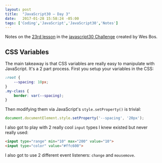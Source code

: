 ```yaml
---
layout: post
title:  "JavaScript30 – Day 3"
date:   2017-01-28 15:58:24 -05:00
tags: ['Coding','JavaScript','JavaScript30','Notes']
---
```


Notes on the [23rd lesson][git] in the [javascript30 Challenge][js30] created by Wes Bos.

## CSS Variables

The main takeaway is that CSS variables are really easy to manipulate with JavaScript. It's a 2 part process. First you setup your variables in the CSS:

```CSS
:root {
    --spacing: 10px;
}
.my-class {
    border: var(--spacing);
}
```

Then modifying them via JavaScript's `style.setProperty()` is trivial:

```js
document.documentElement.style.setProperty('--spacing', '20px');
```

I also got to play with 2 really cool `input` types I knew existed but never really used:

```html
<input type="range" min="10" max="200" value="10">
<input type="color" value="#ffc600">
```

I also got to use 2 different event listeners: `change` and `mousemove`.

[js30]:https://javascript30.com
[git]:https://github.com/memoblue/JavaScript30/blob/master/03-css-variables/index.html
